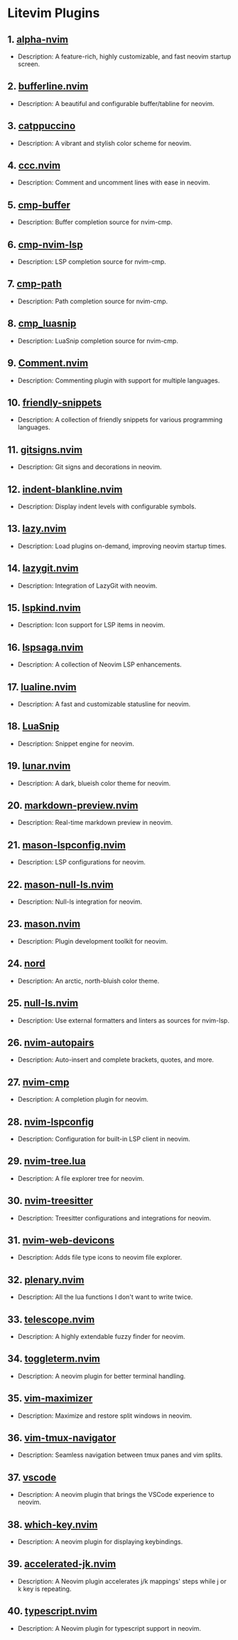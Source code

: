# Litevim Plugins

## 1. [alpha-nvim](https://github.com/goolord/alpha-nvim)

- Description: A feature-rich, highly customizable, and fast neovim startup screen.

## 2. [bufferline.nvim](https://github.com/akinsho/bufferline.nvim)

- Description: A beautiful and configurable buffer/tabline for neovim.

## 3. [catppuccino](https://github.com/catppuccin/nvim)

- Description: A vibrant and stylish color scheme for neovim.

## 4. [ccc.nvim](https://github.com/uga-rosa/ccc.nvim)

- Description: Comment and uncomment lines with ease in neovim.

## 5. [cmp-buffer](https://github.com/hrsh7th/cmp-buffer)

- Description: Buffer completion source for nvim-cmp.

## 6. [cmp-nvim-lsp](https://github.com/hrsh7th/cmp-nvim-lsp)

- Description: LSP completion source for nvim-cmp.

## 7. [cmp-path](https://github.com/hrsh7th/cmp-path)

- Description: Path completion source for nvim-cmp.

## 8. [cmp_luasnip](https://github.com/hrsh7th/cmp_luasnip)

- Description: LuaSnip completion source for nvim-cmp.

## 9. [Comment.nvim](https://github.com/numToStr/Comment.nvim)

- Description: Commenting plugin with support for multiple languages.

## 10. [friendly-snippets](https://github.com/rafamadriz/friendly-snippets)

- Description: A collection of friendly snippets for various programming languages.

## 11. [gitsigns.nvim](https://github.com/lewis6991/gitsigns.nvim)

- Description: Git signs and decorations in neovim.

## 12. [indent-blankline.nvim](https://github.com/lukas-reineke/indent-blankline.nvim)

- Description: Display indent levels with configurable symbols.

## 13. [lazy.nvim](https://github.com/folke/lazy.nvim)

- Description: Load plugins on-demand, improving neovim startup times.

## 14. [lazygit.nvim](https://github.com/kdheepak/lazygit.nvim)

- Description: Integration of LazyGit with neovim.

## 15. [lspkind.nvim](https://github.com/onsails/lspkind-nvim)

- Description: Icon support for LSP items in neovim.

## 16. [lspsaga.nvim](https://github.com/glepnir/lspsaga.nvim)

- Description: A collection of Neovim LSP enhancements.

## 17. [lualine.nvim](https://github.com/nvim-lualine/lualine.nvim)

- Description: A fast and customizable statusline for neovim.

## 18. [LuaSnip](https://github.com/L3MON4D3/LuaSnip)

- Description: Snippet engine for neovim.

## 19. [lunar.nvim](https://github.com/LunarVim/Lunar.nvim)

- Description: A dark, blueish color theme for neovim.

## 20. [markdown-preview.nvim](https://github.com/iamcco/markdown-preview.nvim)

- Description: Real-time markdown preview in neovim.

## 21. [mason-lspconfig.nvim](https://github.com/williamboman/mason-lspconfig.nvim)

- Description: LSP configurations for neovim.

## 22. [mason-null-ls.nvim](https://github.com/jayp0521/mason-null-ls.nvim)

- Description: Null-ls integration for neovim.

## 23. [mason.nvim](https://github.com/williamboman/mason.nvim)

- Description: Plugin development toolkit for neovim.

## 24. [nord](https://github.com/arcticicestudio/nord-vim)

- Description: An arctic, north-bluish color theme.

## 25. [null-ls.nvim](https://github.com/jose-elias-alvarez/null-ls.nvim)

- Description: Use external formatters and linters as sources for nvim-lsp.

## 26. [nvim-autopairs](https://github.com/windwp/nvim-autopairs)

- Description: Auto-insert and complete brackets, quotes, and more.

## 27. [nvim-cmp](https://github.com/hrsh7th/nvim-cmp)

- Description: A completion plugin for neovim.

## 28. [nvim-lspconfig](https://github.com/neovim/nvim-lspconfig)

- Description: Configuration for built-in LSP client in neovim.

## 29. [nvim-tree.lua](https://github.com/nvim-tree/nvim-tree.lua)

- Description: A file explorer tree for neovim.

## 30. [nvim-treesitter](https://github.com/nvim-treesitter/nvim-treesitter)

- Description: Treesitter configurations and integrations for neovim.

## 31. [nvim-web-devicons](https://github.com/nvim-tree/nvim-web-devicons)

- Description: Adds file type icons to neovim file explorer.

## 32. [plenary.nvim](https://github.com/nvim-lua/plenary.nvim)

- Description: All the lua functions I don't want to write twice.

## 33. [telescope.nvim](https://github.com/nvim-telescope/telescope.nvim)

- Description: A highly extendable fuzzy finder for neovim.

## 34. [toggleterm.nvim](https://github.com/akinsho/toggleterm.nvim)

- Description: A neovim plugin for better terminal handling.

## 35. [vim-maximizer](https://github.com/szw/vim-maximizer)

- Description: Maximize and restore split windows in neovim.

## 36. [vim-tmux-navigator](https://github.com/christoomey/vim-tmux-navigator)

- Description: Seamless navigation between tmux panes and vim splits.

## 37. [vscode](https://github.com/Mofiqul/vscode.nvim)

- Description: A neovim plugin that brings the VSCode experience to neovim.

## 38. [which-key.nvim](https://github.com/folke/which-key.nvim)

- Description: A neovim plugin for displaying keybindings.

## 39. [accelerated-jk.nvim](https://github.com/rainbowhxch/accelerated-jk.nvim)

- Description: A Neovim plugin accelerates j/k mappings' steps while j or k key is repeating.

## 40. [typescript.nvim](https://github.com/jose-elias-alvarez/typescript.nvim)

- Description: A Neovim plugin for typescript support in neovim.
